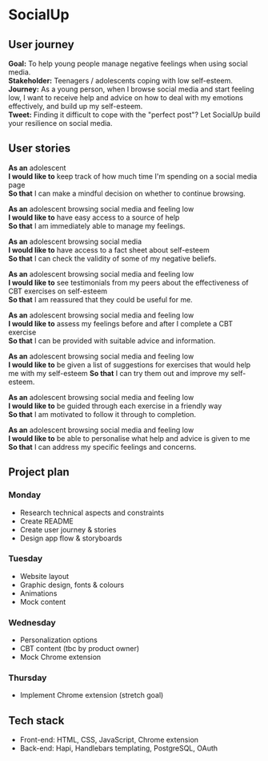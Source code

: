 # SocialUp

## User journey

**Goal:** To help young people manage negative feelings when using social media.  
**Stakeholder:** Teenagers / adolescents coping with low self-esteem.  
**Journey:** As a young person, when I browse social media and start feeling low, I want to receive help and advice on how to deal with my emotions effectively, and build up my self-esteem.  
**Tweet:** Finding it difficult to cope with the "perfect post"? Let SocialUp build your resilience on social media.  

## User stories

**As an** adolescent  
**I would like to** keep track of how much time I'm spending on a social media page  
**So that** I can make a mindful decision on whether to continue browsing.  

**As an** adolescent browsing social media and feeling low  
**I would like to** have easy access to a source of help  
**So that**  I am immediately able to manage my feelings.  

**As an** adolescent browsing social media  
**I would like to** have access to a fact sheet about self-esteem  
**So that** I can check the validity of some of my negative beliefs.  

**As an** adolescent browsing social media and feeling low  
**I would like to** see testimonials from my peers about the effectiveness of CBT exercises on self-esteem  
**So that** I am reassured that they could be useful for me.

**As an** adolescent browsing social media and feeling low  
**I would like to** assess my feelings before and after I complete a CBT exercise  
**So that** I can be provided with suitable advice and information.

**As an** adolescent browsing social media and feeling low  
**I would like to** be given a list of suggestions for exercises that would help me with my self-esteem
**So that** I can try them out and improve my self-esteem.

**As an** adolescent browsing social media and feeling low  
**I would like to** be guided through each exercise in a friendly way  
**So that** I am motivated to follow it through to completion.

**As an** adolescent browsing social media and feeling low  
**I would like to** be able to personalise what help and advice is given to me  
**So that** I can address my specific feelings and concerns.

## Project plan

### Monday

- Research technical aspects and constraints
- Create README
- Create user journey & stories
- Design app flow & storyboards

### Tuesday

- Website layout
- Graphic design, fonts & colours
- Animations
- Mock content

### Wednesday

- Personalization options
- CBT content (tbc by product owner)
- Mock Chrome extension

### Thursday

- Implement Chrome extension (stretch goal)

## Tech stack

- Front-end: HTML, CSS, JavaScript, Chrome extension
- Back-end: Hapi, Handlebars templating, PostgreSQL, OAuth
